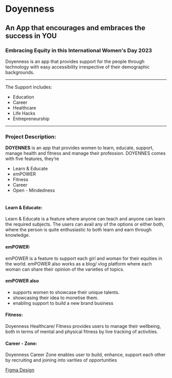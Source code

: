 # Doyenness
## An App that encourages and embraces the success in YOU
### Embracing Equity in this International Women's Day 2023

Doyenness is an app that provides support for the people through technology with easy accessibility irrespective of their demographic backgrounds. 
___
The Support includes: <br>
- Education
- Career
- Healthcare
- Life Hacks
- Entrepreneurship
____
### Project Description:
**DOYENNES** is an app that provides women to learn, educate, support, manage health and fitness and manage their profession. DOYENNES comes with five features, they’re
- Learn & Educate
- emPOWER
- Fitness
- Career
- Open - Mindedness<br><br>

#### Learn & Educate:
Learn & Educate is a feature where anyone can teach and anyone can learn the required subjects. The users can avail any of the options or either both, where the person is quite enthusiastic to both learn and earn through knowledge. <br>

#### emPOWER:
emPOWER is a feature to support each girl and woman for their equities in the world. emPOWER also works as a blog/ vlog platform where each woman can share their opinion of the varieties of topics.

#### emPOWER also 
- supports women to showcase their unique talents. 
- showcasing their idea to monetise them.
- enabling support to build a new brand business

#### Fitness:
Doyenness Healthcare/ Fitness provides users to manage their wellbeing, both in terms of mental and physical fitness by live tracking of activities. 

#### Career - Zone:
Doyenness Career Zone enables user to build, enhance, support each other by recruiting and joining into varities of opportunities 

[Figma Design](https://www.figma.com/file/o4nJ3i3LySVdYksCEdOcYI/Doyennes?t=xcjWlO63wTrAeRVl-6)

